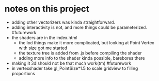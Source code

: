 # notes on this project

* adding other vectorizers was kinda straightforward.
* adding interactivity is not, and more things could be parameterized. #futurework
* the shaders are in the index.html
    * the lod things make it more complicated, but looking at Point Vertex with size got me started
    * the texture tree is added from .js before compiling the shader
    * adding more info to the shader kinda possible, barebores there
* making it 3d should not be that much work(tm) #futurework
* in vertexshader take gl_PointSize*1.5 to scale gridview to filling proportions
